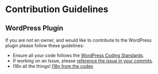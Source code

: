 # Contribution Guidelines

## WordPress Plugin
If you are not an owner, and would like to contribute to the WordPress plugin please follow these guidelines:
* Ensure all your code follows the [WordPress Coding Standards](https://codex.wordpress.org/WordPress_Coding_Standards).
* If working on an Issue, please [reference the issue in your commits](https://github.com/blog/957-introducing-issue-mentions).
* I18n all the things! [I18n from the codex](https://codex.wordpress.org/I18n_for_WordPress_Developers)